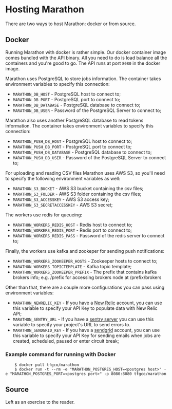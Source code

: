 Hosting Marathon
=================

There are two ways to host Marathon: docker or from source.

## Docker

Running Marathon with docker is rather simple. Our docker container image comes bundled with the API binary. All you need to do is load balance all the containers and you're good to go. The API runs at port `8080` in the docker image.

Marathon uses PostgreSQL to store jobs information. The container takes environment variables to specify this connection:

* `MARATHON_DB_HOST` - PostgreSQL host to connect to;
* `MARATHON_DB_PORT` - PostgreSQL port to connect to;
* `MARATHON_DB_DATABASE` - PostgreSQL database to connect to;
* `MARATHON_DB_USER` - Password of the PostgreSQL Server to connect to;

Marathon also uses another PostgreSQL database to read tokens information. The container takes environment variables to specify this connection:

* `MARATHON_PUSH_DB_HOST` - PostgreSQL host to connect to;
* `MARATHON_PUSH_DB_PORT` - PostgreSQL port to connect to;
* `MARATHON_PUSH_DB_DATABASE` - PostgreSQL database to connect to;
* `MARATHON_PUSH_DB_USER` - Password of the PostgreSQL Server to connect to;

For uploading and reading CSV files Marathon uses AWS S3, so you'll need to specify the following environment variables as well:

* `MARATHON_S3_BUCKET` - AWS S3 bucket containing the csv files;
* `MARATHON_S3_FOLDER` - AWS S3 folder containing the csv files;
* `MARATHON_S3_ACCESSKEY` - AWS S3 access key;
* `MARATHON_S3_SECRETACCESSKEY` - AWS S3 secret;

The workers use redis for queueing:

* `MARATHON_WORKERS_REDIS_HOST` - Redis host to connect to;
* `MARATHON_WORKERS_REDIS_PORT` - Redis port to connect to;
* `MARATHON_WORKERS_REDIS_PASS` - Password of the redis server to connect to;

Finally, the workers use kafka and zookeper for sending push notifications:

* `MARATHON_WORKERS_ZOOKEEPER_HOSTS` - Zookeeper hosts to connect to;
* `MARATHON_WORKERS_TOPICTEMPLATE` - Kafka topic template;
* `MARATHON_WORKERS_ZOOKEEPER_PREFIX` - The prefix that contains kafka brokers info; e.g. /prefix for accessing brokers node at /prefix/brokers

Other than that, there are a couple more configurations you can pass using environment variables:

* `MARATHON_NEWRELIC_KEY` - If you have a [New Relic](https://newrelic.com/) account, you can use this variable to specify your API Key to populate data with New Relic API;
* `MARATHON_SENTRY_URL` - If you have a [sentry server](https://docs.getsentry.com/hosted/) you can use this variable to specify your project's URL to send errors to.
* `MARATHON_SENDGRID_KEY` - If you have a [sendgrid](https://sendgrid.com/) account, you can use this variable to specify your API Key for sending emails when jobs are created, scheduled, paused or enter circuit break;

### Example command for running with Docker

```
    $ docker pull tfgco/marathon
    $ docker run -t --rm -e "MARATHON_POSTGRES_HOST=<postgres host>" -e "MARATHON_POSTGRES_PORT=<postgres port>" -p 8080:8080 tfgco/marathon
```

## Source

Left as an exercise to the reader.
